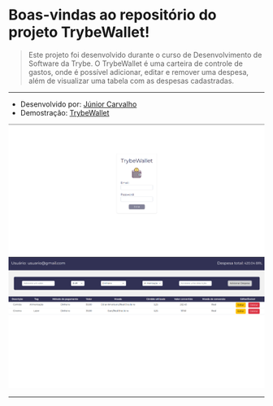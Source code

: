 # Boas-vindas ao repositório do projeto TrybeWallet!

> Este projeto foi desenvolvido durante o curso de Desenvolvimento de Software da Trybe. O TrybeWallet é uma carteira de controle de gastos, onde é possível adicionar, editar e remover uma despesa, além de visualizar uma tabela com as despesas cadastradas.

---

- Desenvolvido por: [Júnior Carvalho](https://www.linkedin.com/in/juniorcarvalh0)
- Demostração: [TrybeWallet](https://jun1orcarvalh0.github.io/trybe-wallet/#/)

![TrybeWallet Login](./images/trybewallet-login.png)
![TrybeWallet Wallet](./images//trybewallet-wallet.png)

---
